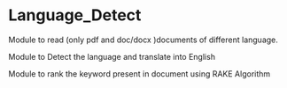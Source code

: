 # Language_Detect

Module to read (only pdf and doc/docx )documents of different language.

Module to Detect the language and translate into English

Module to rank the keyword present in document using RAKE Algorithm
